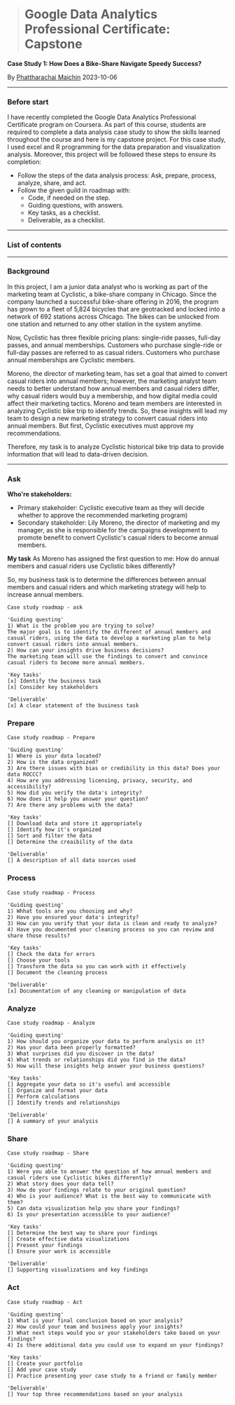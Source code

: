 > # Google Data Analytics Professional Certificate: Capstone

**Case Study 1: How Does a Bike-Share Navigate Speedy Success?**

By [Phattharachai Maichin](https://www.linkedin.com/in/phattharachai-m/)
2023-10-06

---
### Before start

I have recently completed the Google Data Analytics Professional Certificate program on Coursera. As part of this course, students are required to complete a data analysis case study to show the skills learned throughout the course and here is my capstone project. For this case study, I used excel and R programming for the data preparation and visualization analysis. Moreover, this project will be followed these steps to ensure its completion:
  * Follow the steps of the data analysis process: Ask, prepare, process, analyze, share, and act.
  * Follow the given guild in roadmap with:
      + Code, if needed on the step.
      + Guiding questions, with answers.
      + Key tasks, as a checklist.
      + Deliverable, as a checklist.
***
### List of contents


___
### Background

In this project, I am a junior data analyst who is working as part of the marketing team at Cyclistic, a bike-share company in Chicago. Since the company launched a successful bike-share offering in 2016, the program has grown to a fleet of 5,824 bicycles that are geotracked and locked into a network of 692 stations across Chicago. The bikes can be unlocked from one station and returned to any other station in the system anytime.

Now, Cyclistic has three flexible pricing plans: single-ride passes, full-day passes, and annual memberships. Customers who purchase single-ride or full-day passes are referred to as casual riders. Customers who purchase annual memberships are Cyclistic members.

Moreno, the director of marketing team, has set a goal that aimed to convert casual riders into annual members; however, the marketing analyst team needs to better understand how annual members and casual riders differ, why casual riders would buy a membership, and how digital media could affect their marketing tactics. Moreno and team members are interested in analyzing Cyclistic bike trip to identify trends. So, these insights will lead my team to design a new marketing strategy to convert casual riders into annual members. But first, Cyclistic executives must approve my recommendations.

Therefore, my task is to analyze Cyclistic historical bike trip data to provide information that will lead to data-driven decision.
***
### Ask
**Who're stakeholders:** 
 + Primary stakeholder: Cyclistic executive team as they will decide whether to approve the recommended marketing program)
 + Secondary stakeholder: Lily Moreno, the director of marketing and my manager, as she is responsible for the campaigns development to promote benefit to convert Cyclistic's casual riders to become annual members.

**My task**
As Moreno has assigned the first question to me: How do annual members and casual riders use Cyclistic bikes differently?

So, my business task is to determine the differences between annual members and casual riders and which marketing strategy will help to increase annual members.

```{text}
Case study roadmap - ask

'Guiding questing'
1) What is the problem you are trying to solve?
The major goal is to identify the different of annual members and casual riders, using the data to develop a marketing plan to help convert casual riders into annual members.
2) How can your insights drive business decisions?
The marketing team will use the findings to convert and convince casual riders to become more annual members.

'Key tasks'
[x] Identify the business task
[x] Consider key stakeholders

'Deliverable'
[x] A clear statement of the business task
```
### Prepare








```{text}
Case study roadmap - Prepare

'Guiding questing'
1) Where is your data located?
2) How is the data organized?
3) Are there issues with bias or credibility in this data? Does your data ROCCC?
4) How are you addressing licensing, privacy, security, and accessibility?
5) How did you verify the data's integrity?
6) How does it help you answer your question?
7) Are there any problems with the data?

'Key tasks'
[] Download data and store it appropriately
[] Identify how it's organized
[] Sort and filter the data
[] Determine the creaibility of the data

'Deliverable'
[] A description of all data sources used
```
### Process








```{text}
Case study roadmap - Process

'Guiding questing'
1) Whhat tools are you choosing and why?
2) Have you ensured your data's integrity?
3) How can you verify that your data is clean and ready to analyze?
4) Have you documented your cleaning process so you can review and share those results?

'Key tasks'
[] Check the data for errors
[] Choose your tools
[] Transform the data so you can work with it effectively
[] Document the cleaning process

'Deliverable'
[x] Documentation of any cleaning or manipulation of data
```
### Analyze








```{text}
Case study roadmap - Analyze

'Guiding questing'
1) How should you organize your data to perform analysis on it?
2) Has your data been properly formatted?
3) What surprises did you discover in the data?
4) What trends or relationships did you find in the data?
5) How will these insights help answer your business questions?

'Key tasks'
[] Aggregate your data so it's useful and accessible
[] Organize and format your data
[] Perform calculations
[] Identify trends and relationships

'Deliverable'
[] A summary of your analysis
```
### Share








```{text}
Case study roadmap - Share

'Guiding questing'
1) Were you able to answer the question of how annual members and casual riders use Cyclistic bikes differently?
2) What story does your data tell?
3) How do your findings relate to your original question?
4) Who is your audience? What is the best way to communicate with them?
5) Can data visualization help you share your findings?
6) Is your presentation accessible to your audience?

'Key tasks'
[] Determine the best way to share your findings
[] Create effective data visualizations
[] Present your findings
[] Ensure your work is accessible

'Deliverable'
[] Supporting visualizations and key findings
```
### Act








```{text}
Case study roadmap - Act

'Guiding questing'
1) What is your final conclusion based on your analysis?
2) How could your team and business apply your insights?
3) What next steps would you or your stakeholders take based on your findings?
4) Is there additional data you could use to expand on your findings?

'Key tasks'
[] Create your portfolio
[] Add your case study
[] Practice presenting your case study to a friend or family member

'Deliverable'
[] Your top three recommendations based on your analysis
```
